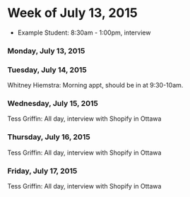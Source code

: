 # Week of July 13, 2015

* Example Student: 8:30am - 1:00pm, interview

### Monday, July 13, 2015

### Tuesday, July 14, 2015
Whitney Hiemstra: Morning appt, should be in at 9:30-10am.
### Wednesday, July 15, 2015
Tess Griffin: All day, interview with Shopify in Ottawa
### Thursday, July 16, 2015
Tess Griffin: All day, interview with Shopify in Ottawa
### Friday, July 17, 2015
Tess Griffin: All day, interview with Shopify in Ottawa
